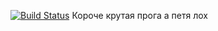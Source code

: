 [![Build Status](https://travis-ci.com/EvgKovalevsky/Hello-World.svg?branch=master)](https://travis-ci.com/EvgKovalevsky/Hello-World)
Короче крутая прога а петя лох
